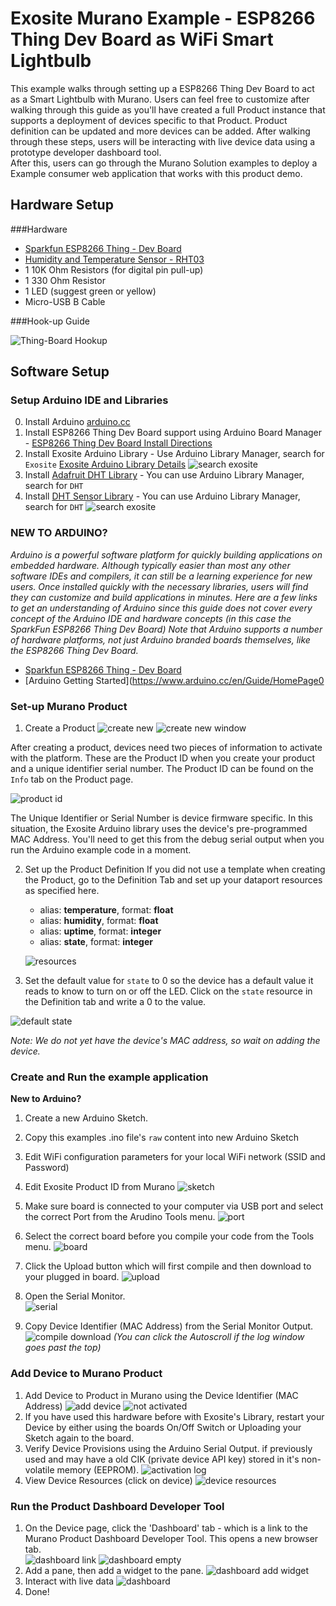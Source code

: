 # Exosite Murano Example - ESP8266 Thing Dev Board as WiFi Smart Lightbulb

This example walks through setting up a ESP8266 Thing Dev Board to act as a Smart Lightbulb
with Murano.  Users can feel free to customize after walking through this guide as you'll have
created a full Product instance that supports a deployment of devices specific to that Product.
Product definition can be updated and more devices can be added.  After walking through these steps,
users will be interacting with live device data using a prototype developer dashboard tool.  
After this, users can go through the Murano Solution examples to deploy a Example consumer web application
that works with this product demo.

## Hardware Setup

###Hardware
* [Sparkfun ESP8266 Thing - Dev Board](https://www.sparkfun.com/products/13711)
* [Humidity and Temperature Sensor - RHT03 ](https://www.sparkfun.com/products/10167)
* 1 10K Ohm Resistors (for digital pin pull-up)
* 1 330 Ohm Resistor
* 1 LED (suggest green or yellow)
* Micro-USB B Cable



###Hook-up Guide

![Thing-Board Hookup](assets/esp8266-thing-dev-hookup.png)

## Software Setup
### Setup Arduino IDE and Libraries
0. Install Arduino [arduino.cc](https://www.arduino.cc/en/Main/Software)
1. Install ESP8266 Thing Dev Board support using Arduino Board Manager - [ESP8266 Thing Dev Board Install Directions ](https://learn.sparkfun.com/tutorials/esp8266-thing-hookup-guide/installing-the-esp8266-arduino-addon)
2. Install Exosite Arduino Library - Use Arduino Library Manager, search for `Exosite` [Exosite Arduino Library Details](https://github.com/exosite-garage/arduino_exosite_library)
   ![search exosite](assets/search_for_exosite.png)
3. Install [Adafruit DHT Library](https://github.com/adafruit/DHT-sensor-library) - You can use Arduino Library Manager, search for `DHT`
4. Install [DHT Sensor Library](https://github.com/adafruit/DHT-sensor-library) - You can use Arduino Library Manager, search for `DHT`
   ![search exosite](assets/search_for_dht.png)



### NEW TO ARDUINO?
_Arduino is a powerful software platform for quickly building applications on embedded hardware.  Although typically easier than most any other software IDEs and compilers, it can still be a learning experience for new users. Once installed quickly with the necessary libraries, users will find they can customize and build applications in minutes.  Here are a few links to get an understanding of Arduino since this guide does not cover every concept of the Arduino IDE and hardware concepts (in this case the SparkFun ESP8266 Thing Dev Board) Note that Arduino supports a number of hardware platforms, not just Arduino branded boards themselves, like the ESP8266 Thing Dev Board._

* [Sparkfun ESP8266 Thing - Dev Board](https://www.sparkfun.com/products/13711)
* [Arduino Getting Started](https://www.arduino.cc/en/Guide/HomePage0


### Set-up Murano Product
1. Create a Product
  ![create new](assets/add_new_product.png)
  ![create new window](assets/add_new_product_window.png)

  After creating a product, devices need two pieces of information to activate with the platform.  These are the Product ID when you create your product and a unique identifier serial number.  The Product ID can be found on the `Info` tab on the Product page.

  ![product id](assets/get_product_id.png)

  The Unique Identifier or Serial Number is device firmware specific.  In this situation, the Exosite Arduino library uses the device's pre-programmed MAC Address.  You'll need to get this from the debug serial output when you run the Arduino example code in a moment.

2. Set up the Product Definition
   If you did not use a template when creating the Product, go to the Definition Tab and set up your dataport resources as specified here.
   * alias: __temperature__, format: __float__
   * alias: __humidity__, format: __float__
   * alias: __uptime__, format: __integer__
   * alias: __state__, format: __integer__

   ![resources](assets/adding_resources.png)

 3. Set the default value for `state` to 0 so the device has a default value it reads to know to turn on or off the LED. Click on the `state` resource in the Definition tab and write a 0 to the value.

   ![default state](assets/set_light_status_default_value.png)

   _Note: We do not yet have the device's MAC address, so wait on adding the device._

### Create and Run the example application
__New to Arduino?__

1. Create a new Arduino Sketch.
2. Copy this examples .ino file's `raw` content into new Arduino Sketch
5. Edit WiFi configuration parameters for your local WiFi network (SSID and Password)
6. Edit Exosite Product ID from Murano
   ![sketch](assets/sketch_edit_parameters.png)

7. Make sure board is connected to your computer via USB port and select the correct Port from the Arudino Tools menu.
   ![port](assets/arduino_serial_port_selector.png)

8. Select the correct board before you compile your code from the Tools menu.
   ![board](assets/board_selection.png)

9. Click the Upload button which will first compile and then download to your plugged in board.
   ![upload](assets/compile_upload_button.png)

8. Open the Serial Monitor.  
   ![serial](assets/serial_monitor.png)

9. Copy Device Identifier (MAC Address) from the Serial Monitor Output.  
   ![compile download](assets/run_debug_get_unique_identifier.png)
   _(You can click the Autoscroll if the log window goes past the top)_

### Add Device to Murano Product
1. Add Device to Product in Murano using the Device Identifier (MAC Address)
  ![add device](assets/add_unique_device.png)
  ![not activated](assets/not_activated_devices.png)
2. If you have used this hardware before with Exosite's Library, restart your Device by either using the boards On/Off Switch or Uploading your Sketch again to the board.  
2. Verify Device Provisions using the Arduino Serial Output.
if previously used and may have a old CIK (private device API key) stored in it's non-volatile memory (EEPROM).
   ![activation log](assets/debug_output_activation_text.png)
3. View Device Resources (click on device)
   ![device resources](assets/device_resources_new_data.png)

### Run the Product Dashboard Developer Tool
1. On the Device page, click the 'Dashboard' tab - which is a link to the Murano Product Dashboard Developer Tool.  This opens a new browser tab.  
   ![dashboard link](assets/dashboard_link.png)
   ![dashboard empty](assets/dashboard_empty.png)
2. Add a pane, then add a widget to the pane.
  ![dashboard add widget](assets/dashboard_add_widget.png)
3. Interact with live data
  ![dashboard](assets/dashboard_live_data.png)
4. Done!
